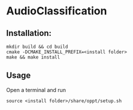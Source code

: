 # AudioClassification

## Installation:

    mkdir build && cd build
    cmake -DCMAKE_INSTALL_PREFIX=<install folder>
    make && make install

## Usage
Open a terminal and run

    source <install folder>/share/oppt/setup.sh
